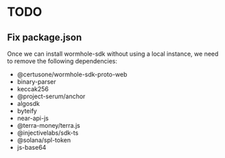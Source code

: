 # TODO

## Fix package.json

Once we can install wormhole-sdk without using a local instance, we need to
remove the following dependencies:

- @certusone/wormhole-sdk-proto-web
- binary-parser
- keccak256
- @project-serum/anchor
- algosdk
- byteify
- near-api-js
- @terra-money/terra.js
- @injectivelabs/sdk-ts
- @solana/spl-token
- js-base64
